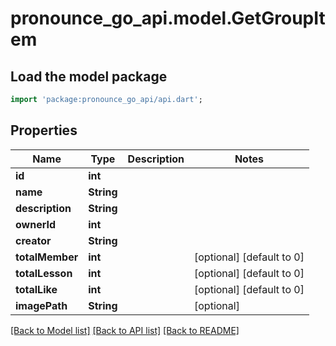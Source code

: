 # pronounce_go_api.model.GetGroupItem

## Load the model package
```dart
import 'package:pronounce_go_api/api.dart';
```

## Properties
Name | Type | Description | Notes
------------ | ------------- | ------------- | -------------
**id** | **int** |  | 
**name** | **String** |  | 
**description** | **String** |  | 
**ownerId** | **int** |  | 
**creator** | **String** |  | 
**totalMember** | **int** |  | [optional] [default to 0]
**totalLesson** | **int** |  | [optional] [default to 0]
**totalLike** | **int** |  | [optional] [default to 0]
**imagePath** | **String** |  | [optional] 

[[Back to Model list]](../README.md#documentation-for-models) [[Back to API list]](../README.md#documentation-for-api-endpoints) [[Back to README]](../README.md)



